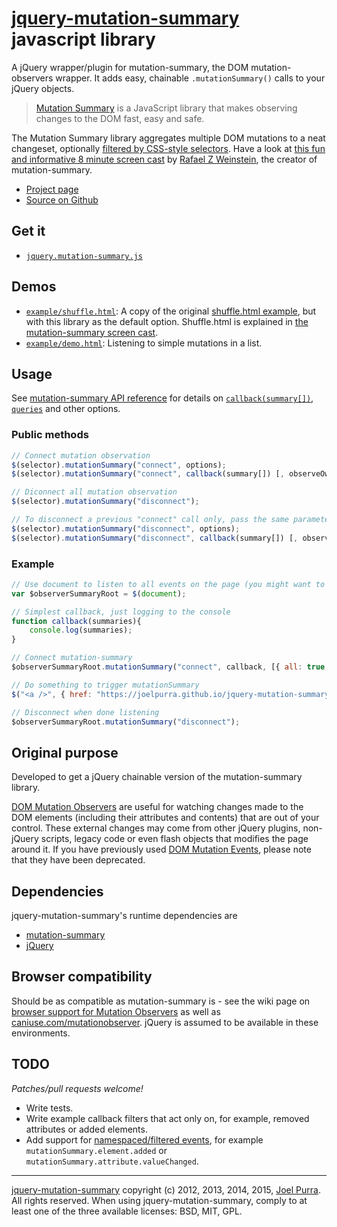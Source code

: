 # [jquery-mutation-summary](https://joelpurra.github.io/jquery-mutation-summary) javascript library

A jQuery wrapper/plugin for mutation-summary, the DOM mutation-observers wrapper. It adds easy, chainable `.mutationSummary()` calls to your jQuery objects.

> [Mutation Summary](https://github.com/rafaelw/mutation-summary) is a JavaScript library that makes observing changes to the DOM fast, easy and safe.

The Mutation Summary library aggregates multiple DOM mutations to a neat changeset, optionally [filtered by CSS-style selectors](https://github.com/rafaelw/mutation-summary/blob/master/APIReference.md#The_element_Query). Have a look at [this fun and informative 8 minute screen cast](https://www.youtube.com/watch?v=eRZ4pO0gVWw) by [Rafael Z Weinstein](https://github.com/rafaelweinstein), the creator of mutation-summary.

- [Project page](https://joelpurra.com/projects/)
- [Source on Github](https://github.com/joelpurra/jquery-mutation-summary)



## Get it

- [`jquery.mutation-summary.js`](src/jquery.mutation-summary.js)



## Demos

* [`example/shuffle.html`](https://joelpurra.github.io/jquery-mutation-summary/example/shuffle.html): A copy of the original [shuffle.html example](https://github.com/rafaelw/mutation-summary/blob/master/examples/shuffle_compare/shuffle.html), but with this library as the default option. Shuffle.html is explained in [the mutation-summary screen cast](https://github.com/rafaelw/mutation-summary).
* [`example/demo.html`](https://joelpurra.github.io/jquery-mutation-summary/example/demo.html): Listening to simple mutations in a list.



## Usage

See [mutation-summary API reference](https://github.com/rafaelw/mutation-summary/blob/master/APIReference.md) for details on [`callback(summary[])`](https://github.com/rafaelw/mutation-summary/blob/master/APIReference.md#callback-parameters), [`queries`](https://github.com/rafaelw/mutation-summary/blob/master/APIReference.md#query-types) and other options.


### Public methods

```javascript
// Connect mutation observation
$(selector).mutationSummary("connect", options);
$(selector).mutationSummary("connect", callback(summary[]) [, observeOwnChanges], queries);

// Diconnect all mutation observation
$(selector).mutationSummary("disconnect");

// To disconnect a previous "connect" call only, pass the same parameters
$(selector).mutationSummary("disconnect", options);
$(selector).mutationSummary("disconnect", callback(summary[]) [, observeOwnChanges], queries);
```


### Example

```javascript
// Use document to listen to all events on the page (you might want to be more specific)
var $observerSummaryRoot = $(document);

// Simplest callback, just logging to the console
function callback(summaries){
	console.log(summaries);
}

// Connect mutation-summary
$observerSummaryRoot.mutationSummary("connect", callback, [{ all: true }]);

// Do something to trigger mutationSummary
$("<a />", { href: "https://joelpurra.github.io/jquery-mutation-summary"}).text("Go to the jquery-mutation-summary website").appendTo("body");

// Disconnect when done listening
$observerSummaryRoot.mutationSummary("disconnect");
```



## Original purpose

Developed to get a jQuery chainable version of the mutation-summary library.

[DOM Mutation Observers](https://dom.spec.whatwg.org/#mutation-observers) are useful for watching changes made to the DOM elements (including their attributes and contents) that are out of your control. These external changes may come from other jQuery plugins, non-jQuery scripts, legacy code or even flash objects that modifies the page around it.
If you have previously used [DOM Mutation Events](https://github.com/rafaelw/mutation-summary/blob/master/DOMMutationObservers.md), please note that they have been deprecated.



## Dependencies

jquery-mutation-summary's runtime dependencies are

* [mutation-summary](https://github.com/rafaelw/mutation-summary)
* [jQuery](https://jquery.com/)



## Browser compatibility

Should be as compatible as mutation-summary is - see the wiki page on [browser support for Mutation Observers](https://github.com/rafaelw/mutation-summary/blob/master/DOMMutationObservers.md#browser-availability) as well as [caniuse.com/mutationobserver](http://caniuse.com/mutationobserver). jQuery is assumed to be available in these environments.



## TODO

*Patches/pull requests welcome!*

* Write tests.
* Write example callback filters that act only on, for example, removed attributes or added elements.
* Add support for [namespaced/filtered events](https://api.jquery.com/event.namespace/), for example `mutationSummary.element.added` or `mutationSummary.attribute.valueChanged`.



---



[jquery-mutation-summary](https://joelpurra.github.io/jquery-mutation-summary) copyright (c) 2012, 2013, 2014, 2015, [Joel Purra](https://joelpurra.com/). All rights reserved. When using jquery-mutation-summary, comply to at least one of the three available licenses: BSD, MIT, GPL.
